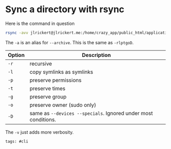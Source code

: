 # Sync a directory with rsync

Here is the command in question

```bash
rsync -avv jlrickert@jlrickert.me:/home/crazy_app/public_html/application/files/ application/files
```

The `-a` is an alias for `--archive`. This is the same as `-rlptgoD`.

| Option | Description                                                    |
| ------ | -------------------------------------------------------------- |
| `-r`   | recursive                                                      |
| `-l`   | copy symlinks as symlinks                                      |
| `-p`   | preserve permissions                                           |
| `-t`   | preserve times                                                 |
| `-g`   | preserve group                                                 |
| `-o`   | preserve owner (sudo only)                                     |
| `-D`   | same as `--devices --specials`. Ignored under most conditions. |

The `-v` just adds more verbosity.

    tags: #cli
